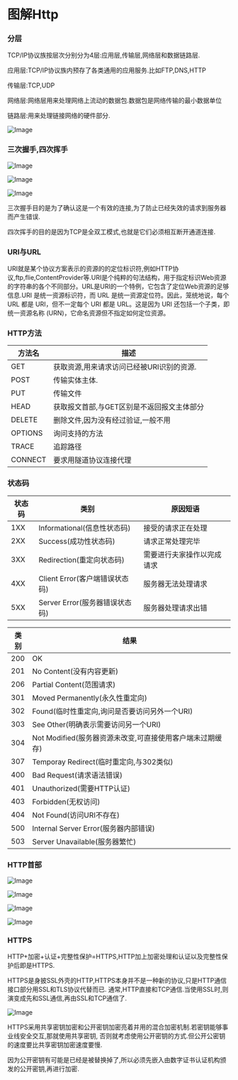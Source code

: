 # 图解Http

### 分层
TCP/IP协议族按层次分别分为4层:应用层,传输层,网络层和数据链路层.

应用层:TCP/IP协议族内预存了各类通用的应用服务.比如FTP,DNS,HTTP

传输层:TCP,UDP

网络层:网络层用来处理网络上流动的数据包.数据包是网络传输的最小数据单位

链路层:用来处理链接网络的硬件部分.

![Image](/DiagramHttp/_001.jpg)
### 三次握手,四次挥手

![Image](/DiagramHttp/_002.jpg)

![Image](/DiagramHttp/_003.jpg)

![Image](/DiagramHttp/_004.jpg)

三次握手目的是为了确认这是一个有效的连接,为了防止已经失效的请求到服务器而产生错误.

四次挥手的目的是因为TCP是全双工模式,也就是它们必须相互断开通道连接.

### URI与URL
URI就是某个协议方案表示的资源的的定位标识符,例如HTTP协议,ftp,flie,ContentProvider等.URI是个纯粹的句法结构，用于指定标识Web资源的字符串的各个不同部分。URL是URI的一个特例，它包含了定位Web资源的足够信息.URI 是统一资源标识符，而 URL 是统一资源定位符。因此，笼统地说，每个 URL 都是 URI，但不一定每个 URI 都是 URL。这是因为 URI 还包括一个子类，即统一资源名称 (URN)，它命名资源但不指定如何定位资源。

### HTTP方法
方法名|描述
---|---
GET|获取资源,用来请求访问已经被URI识别的资源.
POST|传输实体主体.
PUT|传输文件
HEAD|获取报文首部,与GET区别是不返回报文主体部分
DELETE|删除文件,因为没有经过验证,一般不用
OPTIONS|询问支持的方法
TRACE|追踪路径
CONNECT|要求用隧道协议连接代理

### 状态码
状态码|类别|原因短语
---|---|---
1XX|Informational(信息性状态码)|接受的请求正在处理
2XX|Success(成功性状态码)|请求正常处理完毕
3XX|Redirection(重定向状态码)|需要进行夫家操作以完成请求
4XX|Client Error(客户端错误状态码)|服务器无法处理请求
5XX|Server Error(服务器错误状态码)|服务器处理请求出错

类别|结果
---|---
200|OK
201|No Content(没有内容更新)
206|Partial Content(范围请求)
301|Moved Permanently(永久性重定向)
302|Found(临时性重定向,询问是否要访问另外一个URI)
303|See Other(明确表示需要访问另一个URI)
304|Not Modified(服务器资源未改变,可直接使用客户端未过期缓存)
307|Temporay Redirect(临时重定向,与302类似)
400|Bad Request(请求语法错误)
401|Unauthorized(需要HTTP认证)
403|Forbidden(无权访问)
404|Not Found(访问URI不存在)
500|Internal Server Error(服务器内部错误)
503|Server Unavailable(服务器繁忙)

### HTTP首部
![Image](/DiagramHttp/_005.jpg)

![Image](/DiagramHttp/_006.jpg)

![Image](/DiagramHttp/_007.jpg)

![Image](/DiagramHttp/_008.jpg)


### HTTPS
HTTP+加密+认证+完整性保护=HTTPS,HTTP加上加密处理和认证以及完整性保护后即是HTTPS.

HTTPS是身披SSL外壳的HTTP,HTTPS本身并不是一种新的协议,只是HTTP通信接口部分用SSL和TLS协议代替而已.
通常,HTTP直接和TCP通信.当使用SSL时,则演变成先和SSL通信,再由SSL和TCP通信了.

![Image](/DiagramHttp/_009.jpg)

HTTPS采用共享密钥加密和公开密钥加密亮着并用的混合加密机制.若密钥能够事业线安全交互,那就使用共享密钥,
否则就考虑使用公开密钥的方式.但公开公密钥的速度要比共享密钥加密速度要慢.

因为公开密钥有可能是已经是被替换掉了,所以必须先嵌入由数字证书认证机构颁发的公开密钥,再进行加密.



